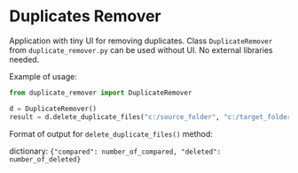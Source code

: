 # Duplicates Remover

Application with tiny UI for removing duplicates. Class `DuplicateRemover` from `duplicate_remover.py` can be used without UI.
No external libraries needed.


Example of usage:
```python
from duplicate_remover import DuplicateRemover

d = DuplicateRemover()
result = d.delete_duplicate_files("c:/source_folder", "c:/target_folder")
```
Format of output for `delete_duplicate_files()` method:

dictionary: `{"compared": number_of_compared, "deleted": number_of_deleted}`
